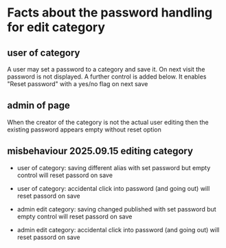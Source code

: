 # Facts about the password handling for edit category

## user of category 
A user may set a password to a category and save it. 
On next visit the password is not displayed. 
A further control is added below. It enables "Reset password" with a yes/no flag on next save

## admin of page 

When the creator of the category is not the actual user editing then the existing password appears empty without reset option 


## misbehaviour 2025.09.15 editing category

* user of category: saving different alias with set password but empty control will reset passord on save
* user of category: accidental click into password (and going out) will reset passord on save

* admin edit category: saving changed published with set password but empty control will reset passord on save 
* admin edit category: accidental click into password (and going out) will reset passord on save







